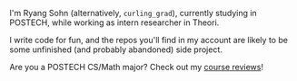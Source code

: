 I'm Ryang Sohn (alternatively, `curling_grad`), currently studying in POSTECH, while working as intern researcher in Theori.

I write code for fun, and the repos you'll find in my account are likely to be some unfinished (and probably abandoned) side project.

Are you a POSTECH CS/Math major? Check out my [course reviews](https://github.com/sohnryang/survival-at-postech)!
